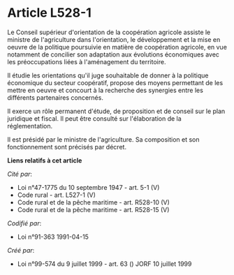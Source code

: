 # Article L528-1

Le Conseil supérieur d'orientation de la coopération agricole assiste le ministre de l'agriculture dans l'orientation, le
développement et la mise en oeuvre de la politique poursuivie en matière de coopération agricole, en vue notamment de
concilier son adaptation aux évolutions économiques avec les préoccupations liées à l'aménagement du territoire.

Il étudie les orientations qu'il juge souhaitable de donner à la politique économique du secteur coopératif, propose des
moyens permettant de les mettre en oeuvre et concourt à la recherche des synergies entre les différents partenaires
concernés.

Il exerce un rôle permanent d'étude, de proposition et de conseil sur le plan juridique et fiscal. Il peut être consulté sur
l'élaboration de la réglementation.

Il est présidé par le ministre de l'agriculture. Sa composition et son fonctionnement sont précisés par décret.

**Liens relatifs à cet article**

_Cité par_:

  - Loi n°47-1775 du 10 septembre 1947 - art. 5-1 (V)
  - Code rural - art. L527-1 (V)
  - Code rural et de la pêche maritime - art. R528-10 (V)
  - Code rural et de la pêche maritime - art. R528-15 (V)

_Codifié par_:

  - Loi n°91-363 1991-04-15

_Créé par_:

  - Loi n°99-574 du 9 juillet 1999 - art. 63 () JORF 10 juillet 1999
